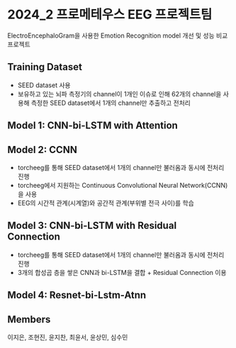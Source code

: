 # 2024_2 프로메테우스 EEG 프로젝트팀 

ElectroEncephaloGram을 사용한 Emotion Recognition model 개선 및 성능 비교 프로젝트

## Training Dataset
* SEED dataset 사용
* 보유하고 있는 뇌파 측정기의 channel이 1개인 이슈로 인해 62개의 channel을 사용해 측정한 SEED dataset에서 1개의 channel만 추출하고 전처리

## Model 1: CNN-bi-LSTM with Attention

## Model 2: CCNN
* torcheeg를 통해 SEED dataset에서 1개의 channel만 불러옴과 동시에 전처리 진행
* torcheeg에서 지원하는 Continuous Convolutional Neural Network(CCNN)을 사용
* EEG의 시간적 관계(시계열)와 공간적 관계(부위별 전극 사이)를 학습
  
## Model 3: CNN-bi-LSTM with Residual Connection
* torcheeg를 통해 SEED dataset에서 1개의 channel만 불러옴과 동시에 전처리 진행
* 3개의 합성곱 층을 쌓은 CNN과 bi-LSTM을 결합 + Residual Connection 이용

## Model 4: Resnet-bi-Lstm-Atnn


## Members
이지은, 조현진, 윤지찬, 최윤서, 윤상민, 심수민